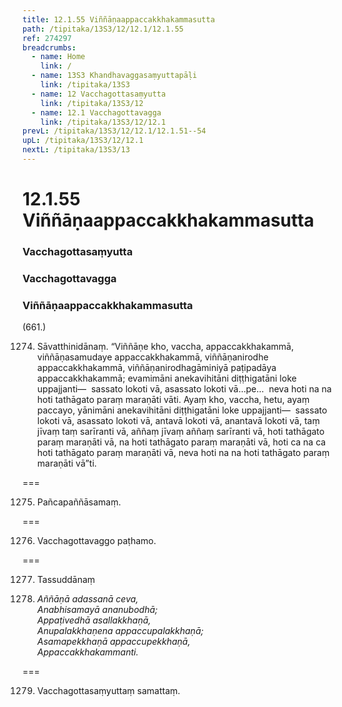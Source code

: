 ```yaml
---
title: 12.1.55 Viññāṇaappaccakkhakammasutta
path: /tipitaka/13S3/12/12.1/12.1.55
ref: 274297
breadcrumbs:
  - name: Home
    link: /
  - name: 13S3 Khandhavaggasaṃyuttapāḷi
    link: /tipitaka/13S3
  - name: 12 Vacchagottasaṃyutta
    link: /tipitaka/13S3/12
  - name: 12.1 Vacchagottavagga
    link: /tipitaka/13S3/12/12.1
prevL: /tipitaka/13S3/12/12.1/12.1.51--54
upL: /tipitaka/13S3/12/12.1
nextL: /tipitaka/13S3/13
---
```


# 12.1.55 Viññāṇaappaccakkhakammasutta

### Vacchagottasaṃyutta

### Vacchagottavagga

### Viññāṇaappaccakkhakammasutta

(661.)

1274. Sāvatthinidānaṃ. “Viññāṇe kho, vaccha, appaccakkhakammā, viññāṇasamudaye appaccakkhakammā, viññāṇanirodhe appaccakkhakammā, viññāṇanirodhagāminiyā paṭipadāya appaccakkhakammā; evamimāni anekavihitāni diṭṭhigatāni loke uppajjanti—  sassato lokoti vā, asassato lokoti vā…pe…  neva hoti na na hoti tathāgato paraṃ maraṇāti vāti. Ayaṃ kho, vaccha, hetu, ayaṃ paccayo, yānimāni anekavihitāni diṭṭhigatāni loke uppajjanti—  sassato lokoti vā, asassato lokoti vā, antavā lokoti vā, anantavā lokoti vā, taṃ jīvaṃ taṃ sarīranti vā, aññaṃ jīvaṃ aññaṃ sarīranti vā, hoti tathāgato paraṃ maraṇāti vā, na hoti tathāgato paraṃ maraṇāti vā, hoti ca na ca hoti tathāgato paraṃ maraṇāti vā, neva hoti na na hoti tathāgato paraṃ maraṇāti vā”ti.

===

1275. Pañcapaññāsamaṃ.



===

1276. Vacchagottavaggo paṭhamo.



===

1277. Tassuddānaṃ



1278. _Aññāṇā adassanā ceva,_  
_Anabhisamayā ananubodhā;_  
_Appaṭivedhā asallakkhaṇā,_  
_Anupalakkhaṇena appaccupalakkhaṇā;_  
_Asamapekkhaṇā appaccupekkhaṇā,_  
_Appaccakkhakammanti._  


===

1279. Vacchagottasaṃyuttaṃ samattaṃ.




